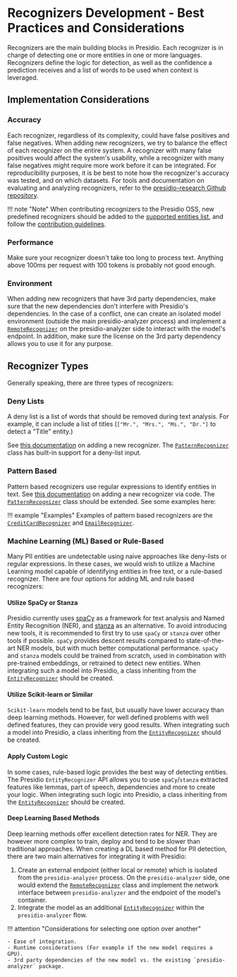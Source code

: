 # Recognizers Development - Best Practices and Considerations

Recognizers are the main building blocks in Presidio. Each recognizer is in charge of detecting one or more entities in one or more languages.
Recognizers define the logic for detection, as well as the confidence a prediction receives and a list of words to be used when context is leveraged.

## Implementation Considerations

### Accuracy

Each recognizer, regardless of its complexity, could have false positives and false negatives. When adding new recognizers, we try to balance the effect of each recognizer on the entire system. A recognizer with many false positives would affect the system's usability, while a recognizer with many false negatives might require more work before it can be integrated. For reproducibility purposes, it is be best to note how the recognizer's accuracy was tested, and on which datasets.
For tools and documentation on evaluating and analyzing recognizers, refer to the [presidio-research Github repository](https://github.com/microsoft/presidio-research).

!!! note "Note"
    When contributing recognizers to the Presidio OSS,
    new predefined recognizers should be added to the
    [supported entities list](../supported_entities.md),
    and follow the [contribution guidelines](https://github.com/microsoft/presidio/blob/main/CONTRIBUTING.MD).

### Performance

Make sure your recognizer doesn't take too long to process text. Anything above 100ms per request with 100 tokens is probably not good enough.

### Environment

When adding new recognizers that have 3rd party dependencies, make sure that the new dependencies don't interfere with Presidio's dependencies. In the case of a conflict, one can create an isolated model environment (outside the main presidio-analyzer process) and implement a [`RemoteRecognizer`](https://github.com/microsoft/presidio/blob/main/presidio-analyzer/presidio_analyzer/remote_recognizer.py) on the presidio-analyzer side to interact with the model's endpoint. In addition, make sure the license on the 3rd party dependency allows you to use it for any purpose.

## Recognizer Types

Generally speaking, there are three types of recognizers:

### Deny Lists

A deny list is a list of words that should be removed during text analysis. For example, it can include a list of titles (`["Mr.", "Mrs.", "Ms.", "Dr."]` to detect a "Title" entity.)

See [this documentation](index.md#how-to-add-a-new-recognizer) on adding a new recognizer. The [`PatternRecognizer`](/presidio-analyzer/presidio_analyzer/pattern_recognizer.py) class has built-in support for a deny-list input.

### Pattern Based

Pattern based recognizers use regular expressions to identify entities in text.
See [this documentation](adding_recognizers.md) on adding a new recognizer via code.
The [`PatternRecognizer`](https://github.com/microsoft/presidio/blob/main/presidio-analyzer/presidio_analyzer/pattern_recognizer.py) class should be extended.
See some examples here:

!!! example "Examples"
    Examples of pattern based recognizers are the [`CreditCardRecognizer`](https://github.com/microsoft/presidio/blob/main/presidio-analyzer/presidio_analyzer/predefined_recognizers/credit_card_recognizer.py) and [`EmailRecognizer`](https://github.com/microsoft/presidio/blob/main/presidio-analyzer/presidio_analyzer/predefined_recognizers/email_recognizer.py).

### Machine Learning (ML) Based or Rule-Based

Many PII entities are undetectable using naive approaches like deny-lists or regular expressions.
In these cases, we would wish to utilize a Machine Learning model capable of identifying entities in free text, or a rule-based recognizer. There are four options for adding ML and rule based recognizers:

#### Utilize SpaCy or Stanza

Presidio currently uses [spaCy](https://spacy.io/) as a framework for text analysis and Named Entity Recognition (NER), and [stanza](https://stanfordnlp.github.io/stanza/) as an alternative. To avoid introducing new tools, it is recommended to first try to use `spaCy` or `stanza` over other tools if possible.
`spaCy` provides descent results compared to state-of-the-art NER models, but with much better computational performance.
`spaCy` and `stanza` models could be trained from scratch, used in combination with pre-trained embeddings, or retrained to detect new entities.
When integrating such a model into Presidio, a class inheriting from the [`EntityRecognizer`](https://github.com/microsoft/presidio/blob/main/presidio-analyzer/presidio_analyzer/entity_recognizer.py) should be created.

#### Utilize Scikit-learn or Similar

`Scikit-learn` models tend to be fast, but usually have lower accuracy than deep learning methods. However, for well defined problems with well defined features, they can provide very good results.
When integrating such a model into Presidio, a class inheriting from the [`EntityRecognizer`](https://github.com/microsoft/presidio/blob/main/presidio-analyzer/presidio_analyzer/entity_recognizer.py) should be created.

#### Apply Custom Logic

In some cases, rule-based logic provides the best way of detecting entities.
The Presidio `EntityRecognizer` API allows you to use `spaCy`/`stanza` extracted features like lemmas, part of speech, dependencies and more to create your logic. When integrating such logic into Presidio, a class inheriting from the [`EntityRecognizer`](https://github.com/microsoft/presidio/blob/main/presidio-analyzer/presidio_analyzer/entity_recognizer.py) should be created.

#### Deep Learning Based Methods

Deep learning methods offer excellent detection rates for NER.
They are however more complex to train, deploy and tend to be slower than traditional approaches.
When creating a DL based method for PII detection, there are two main alternatives for integrating it with Presidio:

1. Create an external endpoint (either local or remote) which is isolated from the `presidio-analyzer` process. On the `presidio-analyzer` side, one would extend the [`RemoteRecognizer`](https://github.com/microsoft/presidio/blob/main/presidio-analyzer/presidio_analyzer/remote_recognizer.py) class and implement the network interface between `presidio-analyzer` and the endpoint of the model's container.
2. Integrate the model as an additional [`EntityRecognizer`](https://github.com/microsoft/presidio/blob/main/presidio-analyzer/presidio_analyzer/entity_recognizer.py) within the `presidio-analyzer` flow.

!!! attention "Considerations for selecting one option over another"

    - Ease of integration.
    - Runtime considerations (For example if the new model requires a GPU).
    - 3rd party dependencies of the new model vs. the existing `presidio-analyzer` package.
